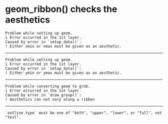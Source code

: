 # geom_ribbon() checks the aesthetics

    Problem while setting up geom.
    i Error occurred in the 1st layer.
    Caused by error in `setup_data()`:
    ! Either xmin or xmax must be given as an aesthetic.

---

    Problem while setting up geom.
    i Error occurred in the 1st layer.
    Caused by error in `setup_data()`:
    ! Either ymin or ymax must be given as an aesthetic.

---

    Problem while converting geom to grob.
    i Error occurred in the 1st layer.
    Caused by error in `draw_group()`:
    ! Aesthetics can not vary along a ribbon

---

    `outline.type` must be one of "both", "upper", "lower", or "full", not "test".

